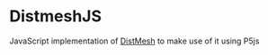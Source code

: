 # DistmeshJS

JavaScript implementation of [DistMesh](http://persson.berkeley.edu/distmesh/) to make use of it using P5js
